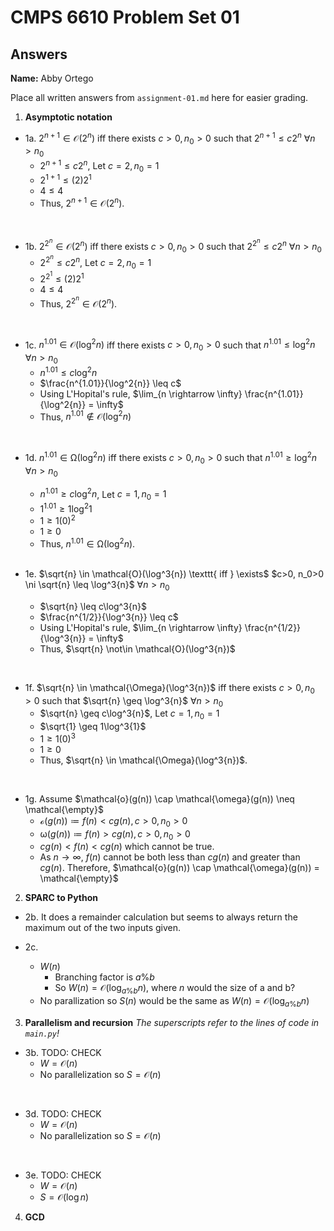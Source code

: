 # CMPS 6610 Problem Set 01
## Answers

**Name:** Abby Ortego

Place all written answers from `assignment-01.md` here for easier grading.

1. **Asymptotic notation**
  - 1a. $2^{n+1} \in \mathcal{O}(2^{n})$ iff there exists $c>0, n_0>0$ such that $2^{n+1} \leq c2^{n}$ $\forall n>n_0$
    - $2^{n+1} \leq c2^n$, Let $c=2, n_0=1$
    - $2^{1+1} \leq (2)2^1$
    - $4 \leq 4$
    - Thus, $2^{n+1} \in \mathcal{O}(2^{n})$.
  <br>

  - 1b. $2^{2^{n}} \in \mathcal{O}(2^{n})$  iff there exists $c>0, n_0>0$ such that $2^{2^{n}} \leq c2^{n}$ $\forall n>n_0$
    - $2^{2^{n}} \leq c2^n$, Let $c=2, n_0=1$
    - $2^{2^{1}} \leq (2)2^1$
    - $4 \leq 4$
    - Thus, $2^{2^{n}} \in \mathcal{O}(2^{n})$. 
  <br>
 
  - 1c. $n^{1.01} \in \mathcal{O}(\log^2{n})$  iff there exists $c>0, n_0>0$ such that $n^{1.01} \leq \log^2{n}$ $\forall n>n_0$
    - $n^{1.01} \leq c\log^2{n}$
    - $\frac{n^{1.01}}{\log^2{n}} \leq c$
    - Using L'Hopital's rule, $\lim_{n \rightarrow \infty} \frac{n^{1.01}}{\log^2{n}} = \infty$
    - Thus, $n^{1.01} \not\in \mathcal{O}(\log^2{n})$
  <br>

  - 1d. $n^{1.01} \in \mathcal{\Omega}(\log^2{n})$ iff there exists $c>0, n_0>0$ such that $n^{1.01} \geq \log^2{n}$ $\forall n>n_0$
    - $n^{1.01} \geq c\log^2{n}$, Let $c=1, n_0=1$
    - $1^{1.01} \geq 1 \log^2{1}$
    - $1 \geq 1 (0)^2$
    - $1 \geq 0$
    - Thus, $n^{1.01} \in \mathcal{\Omega}(\log^2{n})$.
    <br>

  - 1e. $\sqrt{n} \in \mathcal{O}(\log^3{n}) \texttt{ iff } \exists$ $c>0, n_0>0 \ni \sqrt{n} \leq \log^3{n}$ $\forall n>n_0$
    - $\sqrt{n} \leq c\log^3{n}$
    - $\frac{n^{1/2}}{\log^3{n}} \leq c$
    - Using L'Hopital's rule, $\lim_{n \rightarrow \infty} \frac{n^{1/2}}{\log^3{n}} = \infty$
    - Thus, $\sqrt{n} \not\in \mathcal{O}(\log^3{n})$
  <br>

  - 1f. $\sqrt{n} \in \mathcal{\Omega}(\log^3{n})$ iff there exists $c>0, n_0>0$ such that $\sqrt{n} \geq \log^3{n}$ $\forall n>n_0$
    - $\sqrt{n} \geq c\log^3{n}$, Let $c=1, n_0=1$
    - $\sqrt{1} \geq 1\log^3{1}$
    - $1 \geq 1(0)^3$
    - $1 \geq 0$
    - Thus, $\sqrt{n} \in \mathcal{\Omega}(\log^3{n})$.
  <br>

  - 1g. Assume $\mathcal{o}(g(n)) \cap \mathcal{\omega}(g(n)) \neq \mathcal{\empty}$ 
    - $\mathcal{o}(g(n)) \coloneqq f(n) < cg(n), c>0, n_0>0$
    - $\mathcal{\omega}(g(n)) \coloneqq f(n) > cg(n), c>0, n_0>0$
    - $cg(n) < f(n) < cg(n)$ which cannot be true.
    - As $n \rightarrow \infty$, $f(n)$ cannot be both less than $cg(n)$ and greater than $cg(n)$. Therefore, $\mathcal{o}(g(n)) \cap \mathcal{\omega}(g(n)) = \mathcal{\empty}$

2. **SPARC to Python**

  - 2b. It does a remainder calculation but seems to always return the maximum out of the two inputs given.

  - 2c.
    - $W(n)$
      - Branching factor is $a\%b$
      - So $W(n) = \mathcal{O}(\log_{a\%b}n)$, where $n$ would the size of a and b? 
    - No parallization so $S(n)$ would be the same as $W(n)  = \mathcal{O}(\log_{a\%b}n)$

3. **Parallelism and recursion**
*The superscripts refer to the lines of code in `main.py`!*

  - 3b. TODO: CHECK
    - $W = \mathcal{O}(n)$
    - No parallelization so $S = \mathcal{O}(n)$
  <br>

  - 3d. TODO: CHECK
    - $W = \mathcal{O}(n)$
    - No parallelization so $S = \mathcal{O}(n)$
  <br>

  - 3e. TODO: CHECK
    - $W = \mathcal{O}(n)$
    - $S = \mathcal{O}(\log{n})$
  
4. **GCD**
